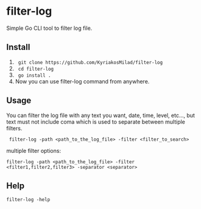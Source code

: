 # filter-log

Simple Go CLI tool to filter log file.

## Install

1. ```  git clone https://github.com/KyriakosMilad/filter-log ```
2. ```  cd filter-log ```
3. ```  go install . ```
4. Now you can use filter-log command from anywhere.

## Usage

You can filter the log file with any text you want, date, time, level, etc..., but text must not include coma which is
used to separate between multiple filters.

     filter-log -path <path_to_the_log_file> -filter <filter_to_search>

multiple filter options:

    filter-log -path <path_to_the_log_file> -filter <filter1,filter2,filter3> -separator <separator>

## Help

    filter-log -help